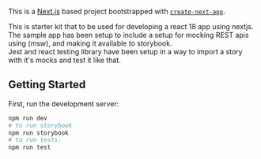 This is a [Next.js](https://nextjs.org/) based project bootstrapped with [`create-next-app`](https://github.com/vercel/next.js/tree/canary/packages/create-next-app).

This is starter kit that to be used for developing a react 18 app using nextjs.
The sample app has been setup to include a setup for mocking REST apis using (msw), and making it available to storybook.  
Jest and react testing library have been setup in a way to import a story with it's mocks and test it like that.

## Getting Started

First, run the development server:

```bash
npm run dev
# to run storybook
npm run storybook
# to run tests:
npm run test
```
